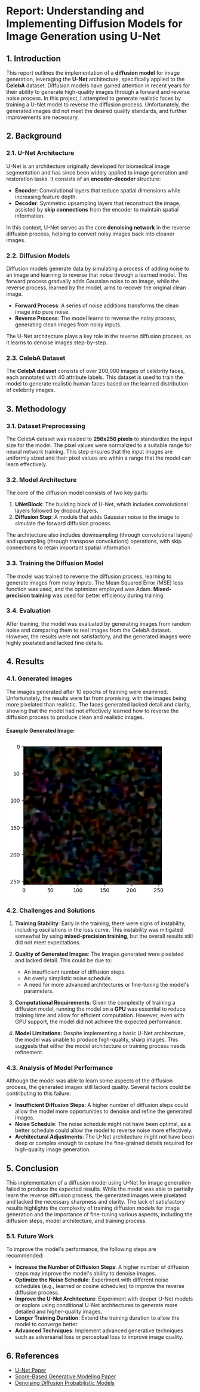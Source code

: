 # Report: Understanding and Implementing Diffusion Models for Image Generation using U-Net

## 1. Introduction
This report outlines the implementation of a **diffusion model** for image generation, leveraging the **U-Net** architecture, specifically applied to the **CelebA** dataset. Diffusion models have gained attention in recent years for their ability to generate high-quality images through a forward and reverse noise process. In this project, I attempted to generate realistic faces by training a U-Net model to reverse the diffusion process. Unfortunately, the generated images did not meet the desired quality standards, and further improvements are necessary.

## 2. Background

### 2.1. U-Net Architecture
U-Net is an architecture originally developed for biomedical image segmentation and has since been widely applied to image generation and restoration tasks. It consists of an **encoder-decoder** structure:
- **Encoder**: Convolutional layers that reduce spatial dimensions while increasing feature depth.
- **Decoder**: Symmetric upsampling layers that reconstruct the image, assisted by **skip connections** from the encoder to maintain spatial information.

In this context, U-Net serves as the core **denoising network** in the reverse diffusion process, helping to convert noisy images back into cleaner images.

### 2.2. Diffusion Models
Diffusion models generate data by simulating a process of adding noise to an image and learning to reverse that noise through a learned model. The forward process gradually adds Gaussian noise to an image, while the reverse process, learned by the model, aims to recover the original clean image.

- **Forward Process**: A series of noise additions transforms the clean image into pure noise.
- **Reverse Process**: The model learns to reverse the noisy process, generating clean images from noisy inputs.

The U-Net architecture plays a key role in the reverse diffusion process, as it learns to denoise images step-by-step.

### 2.3. CelebA Dataset
The **CelebA dataset** consists of over 200,000 images of celebrity faces, each annotated with 40 attribute labels. This dataset is used to train the model to generate realistic human faces based on the learned distribution of celebrity images.

## 3. Methodology

### 3.1. Dataset Preprocessing
The CelebA dataset was resized to **256x256 pixels** to standardize the input size for the model. The pixel values were normalized to a suitable range for neural network training. This step ensures that the input images are uniformly sized and their pixel values are within a range that the model can learn effectively.

### 3.2. Model Architecture
The core of the diffusion model consists of two key parts:
1. **UNetBlock**: The building block of U-Net, which includes convolutional layers followed by dropout layers.
2. **Diffusion Step**: A module that adds Gaussian noise to the image to simulate the forward diffusion process.

The architecture also includes downsampling (through convolutional layers) and upsampling (through transpose convolutions) operations, with skip connections to retain important spatial information.

### 3.3. Training the Diffusion Model
The model was trained to reverse the diffusion process, learning to generate images from noisy inputs. The Mean Squared Error (MSE) loss function was used, and the optimizer employed was Adam. **Mixed-precision training** was used for better efficiency during training.

### 3.4. Evaluation
After training, the model was evaluated by generating images from random noise and comparing them to real images from the CelebA dataset. However, the results were not satisfactory, and the generated images were highly pixelated and lacked fine details.

## 4. Results

### 4.1. Generated Images
The images generated after 10 epochs of training were examined. Unfortunately, the results were far from promising, with the images being more pixelated than realistic. The faces generated lacked detail and clarity, showing that the model had not effectively learned how to reverse the diffusion process to produce clean and realistic images.

#### Example Generated Image:

![Generated Image](CAgenerated.png)

### 4.2. Challenges and Solutions
1. **Training Stability**: Early in the training, there were signs of instability, including oscillations in the loss curve. This instability was mitigated somewhat by using **mixed-precision training**, but the overall results still did not meet expectations.

2. **Quality of Generated Images**: The images generated were pixelated and lacked detail. This could be due to:
   - An insufficient number of diffusion steps.
   - An overly simplistic noise schedule.
   - A need for more advanced architectures or fine-tuning the model's parameters.

3. **Computational Requirements**: Given the complexity of training a diffusion model, running the model on a **GPU** was essential to reduce training time and allow for efficient computation. However, even with GPU support, the model did not achieve the expected performance.

4. **Model Limitations**: Despite implementing a basic U-Net architecture, the model was unable to produce high-quality, sharp images. This suggests that either the model architecture or training process needs refinement.

### 4.3. Analysis of Model Performance
Although the model was able to learn some aspects of the diffusion process, the generated images still lacked quality. Several factors could be contributing to this failure:
- **Insufficient Diffusion Steps**: A higher number of diffusion steps could allow the model more opportunities to denoise and refine the generated images.
- **Noise Schedule**: The noise schedule might not have been optimal, as a better schedule could allow the model to reverse noise more effectively.
- **Architectural Adjustments**: The U-Net architecture might not have been deep or complex enough to capture the fine-grained details required for high-quality image generation.

## 5. Conclusion
This implementation of a diffusion model using U-Net for image generation failed to produce the expected results. While the model was able to partially learn the reverse diffusion process, the generated images were pixelated and lacked the necessary sharpness and clarity. The lack of satisfactory results highlights the complexity of training diffusion models for image generation and the importance of fine-tuning various aspects, including the diffusion steps, model architecture, and training process.

### 5.1. Future Work
To improve the model's performance, the following steps are recommended:
- **Increase the Number of Diffusion Steps**: A higher number of diffusion steps may improve the model's ability to denoise images.
- **Optimize the Noise Schedule**: Experiment with different noise schedules (e.g., learned or cosine schedules) to improve the reverse diffusion process.
- **Improve the U-Net Architecture**: Experiment with deeper U-Net models or explore using conditional U-Net architectures to generate more detailed and higher-quality images.
- **Longer Training Duration**: Extend the training duration to allow the model to converge better.
- **Advanced Techniques**: Implement advanced generative techniques such as adversarial loss or perceptual loss to improve image quality.

## 6. References
- [U-Net Paper](https://arxiv.org/abs/1505.04597)
- [Score-Based Generative Modeling Paper](https://arxiv.org/abs/2011.13456)
- [Denoising Diffusion Probabilistic Models](https://arxiv.org/abs/2006.11239)
